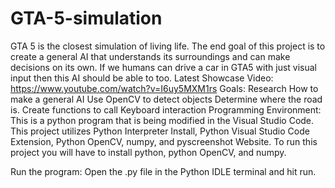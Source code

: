 # GTA-5-simulation
GTA 5 is the closest simulation of living life. The end goal of this project is to create a general AI that understands its surroundings and can make decisions on its own. If we humans can drive a car in GTA5 with just visual input then this AI should be able to too.
Latest Showcase Video:
https://www.youtube.com/watch?v=I6uy5MXM1rs
Goals:
Research How to make a general AI
Use OpenCV to detect objects
Determine where the road is.
Create functions to call Keyboard interaction
Programming Environment:
This is a python program that is being modified in the Visual Studio Code. This project utilizes Python Interpreter Install, Python Visual Studio Code Extension, Python OpenCV, numpy, and pyscreenshot Website. To run this project you will have to install python, python OpenCV, and numpy.

Run the program:
Open the .py file in the Python IDLE terminal and hit run.

